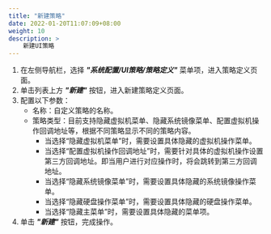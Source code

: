 ```yaml
---
title: "新建策略"
date: 2022-01-20T11:07:09+08:00
weight: 10
description: >
    新建UI策略
---
```


1. 在左侧导航栏，选择 **_"系统配置/UI策略/策略定义"_** 菜单项，进入策略定义页面。
2. 单击列表上方 **_"新建"_** 按钮，进入新建策略定义页面。
3. 配置以下参数：
    - 名称：自定义策略的名称。
    - 策略类型：目前支持隐藏虚拟机菜单、隐藏系统镜像菜单、配置虚拟机操作回调地址等，根据不同策略显示不同的策略内容。
        - 当选择“隐藏虚拟机菜单”时，需要设置具体隐藏的虚拟机操作菜单。
        - 当选择“配置虚拟机操作回调地址”时，需要针对具体的虚拟机操作设置第三方回调地址。即当用户进行对应操作时，将会跳转到第三方回调地址。
        - 当选择“隐藏系统镜像菜单”时，需要设置具体隐藏的系统镜像操作菜单。
        - 当选择“隐藏硬盘操作菜单”时，需要设置具体隐藏的硬盘操作菜单。
        - 当选择“隐藏主菜单”时，需要设置具体隐藏的菜单项。
4. 单击 **_"新建"_** 按钮，完成操作。